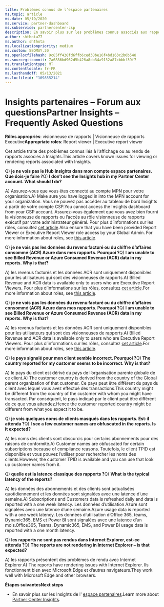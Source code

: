 ```yaml
---
title: Problèmes connus de l’espace partenaires
ms.topic: article
ms.date: 05/19/2020
ms.service: partner-dashboard
ms.subservice: partnercenter-csp
description: En savoir plus sur les problèmes connus associés aux rapports de l’espace partenaires (PCI). Les informations peuvent inclure des problèmes de rendu connus ou des limitations de rapports.
author: shthota77
ms.author: shthota
ms.localizationpriority: medium
ms.custom: SEOMAY.20
ms.openlocfilehash: 9c85ff428fd6ffb6ced38be16f4bd163c2b0b548
ms.sourcegitcommit: 7a6836bd962d5b426a8cb34a9132a87cbbbf39f7
ms.translationtype: MT
ms.contentlocale: fr-FR
ms.lasthandoff: 05/13/2021
ms.locfileid: "109855214"
---
```

# <a name="partner-insights--frequently-asked-questions"></a><span data-ttu-id="b8fd5-104">Insights partenaires – Forum aux questions</span><span class="sxs-lookup"><span data-stu-id="b8fd5-104">Partner Insights – Frequently Asked Questions</span></span>

<span data-ttu-id="b8fd5-105">**Rôles appropriés**: visionneuse de rapports | Visionneuse de rapports Executive</span><span class="sxs-lookup"><span data-stu-id="b8fd5-105">**Appropriate roles**: Report viewer | Executive report viewer</span></span>

<span data-ttu-id="b8fd5-106">Cet article traite des problèmes connus liés à l’affichage ou au rendu de rapports associés à Insights.</span><span class="sxs-lookup"><span data-stu-id="b8fd5-106">This article covers known issues for viewing or rendering reports associated with Insights.</span></span>

<span data-ttu-id="b8fd5-107">Q) **je ne vois pas le Hub Insights dans mon compte espace partenaires. Que dois-je faire ?**</span><span class="sxs-lookup"><span data-stu-id="b8fd5-107">Q) **I don’t see the Insights hub in my Partner Center account. What should I do?**</span></span>

<span data-ttu-id="b8fd5-108">A) Assurez-vous que vous êtes connecté au compte MPN pour votre organisation.</span><span class="sxs-lookup"><span data-stu-id="b8fd5-108">A) Make sure you have logged in into the MPN account for your organization.</span></span> <span data-ttu-id="b8fd5-109">Vous ne pouvez pas accéder au tableau de bord Insights à partir de votre compte CSP.</span><span class="sxs-lookup"><span data-stu-id="b8fd5-109">You cannot access the Insights dashboard from your CSP account.</span></span> <span data-ttu-id="b8fd5-110">Assurez-vous également que vous avez bien fourni la visionneuse de rapports ou l’accès au rôle visionneuse de rapports exécutif par votre administrateur général.  Pour plus d’informations sur les rôles, consultez [cet article](./pci-roles.md).</span><span class="sxs-lookup"><span data-stu-id="b8fd5-110">Also ensure that you have been provided Report Viewer or Executive Report Viewer role access by your Global Admin.  For more information about roles, see [this article](./pci-roles.md).</span></span>

<span data-ttu-id="b8fd5-111">Q) **je ne vois pas les données du revenu facturé ou du chiffre d’affaires consommé (ACR) Azure dans mes rapports. Pourquoi ?**</span><span class="sxs-lookup"><span data-stu-id="b8fd5-111">Q) **I am unable to see Billed Revenue or Azure Consumed Revenue (ACR) data in my reports. Why is that?**</span></span>

<span data-ttu-id="b8fd5-112">A) les revenus facturés et les données ACR sont uniquement disponibles pour les utilisateurs qui sont des visionneuses de rapports.</span><span class="sxs-lookup"><span data-stu-id="b8fd5-112">A) Billed Revenue and ACR data is available only to users who are Executive Report Viewers.</span></span>  <span data-ttu-id="b8fd5-113">Pour plus d’informations sur les rôles, consultez [cet article](./pci-roles.md).</span><span class="sxs-lookup"><span data-stu-id="b8fd5-113">For more information about roles, see [this article](./pci-roles.md).</span></span>

<span data-ttu-id="b8fd5-114">Q) **je ne vois pas les données du revenu facturé ou du chiffre d’affaires consommé (ACR) Azure dans mes rapports. Pourquoi ?**</span><span class="sxs-lookup"><span data-stu-id="b8fd5-114">Q) **I am unable to see Billed Revenue or Azure Consumed Revenue (ACR) data in my reports. Why is that?**</span></span>

<span data-ttu-id="b8fd5-115">A) les revenus facturés et les données ACR sont uniquement disponibles pour les utilisateurs qui sont des visionneuses de rapports.</span><span class="sxs-lookup"><span data-stu-id="b8fd5-115">A) Billed Revenue and ACR data is available only to users who are Executive Report Viewers.</span></span> <span data-ttu-id="b8fd5-116">Pour plus d’informations sur les rôles, consultez [cet article](./pci-roles.md).</span><span class="sxs-lookup"><span data-stu-id="b8fd5-116">For more information about roles, see [this article](./pci-roles.md).</span></span>

<span data-ttu-id="b8fd5-117">Q) **le pays signalé pour mon client semble incorrect. Pourquoi ?**</span><span class="sxs-lookup"><span data-stu-id="b8fd5-117">Q) **The country reported for my customer seems to be incorrect. Why is that?**</span></span>

<span data-ttu-id="b8fd5-118">A) le pays du client est dérivé du pays de l’organisation parente globale de ce client.</span><span class="sxs-lookup"><span data-stu-id="b8fd5-118">A) The customer country is derived from the country of the Global parent organization of that customer.</span></span> <span data-ttu-id="b8fd5-119">Ce pays peut être différent du pays du client avec lequel vous avez effectué des transactions.</span><span class="sxs-lookup"><span data-stu-id="b8fd5-119">This country might be different from the country of the customer with whom you might have transacted.</span></span> <span data-ttu-id="b8fd5-120">Par conséquent, le pays indiqué par le client peut être différent de ce que vous attendez.</span><span class="sxs-lookup"><span data-stu-id="b8fd5-120">Hence the customer reported country might be different from what you expect it to be.</span></span>

<span data-ttu-id="b8fd5-121">Q) **je vois quelques noms de clients masqués dans les rapports. Est-il attendu ?**</span><span class="sxs-lookup"><span data-stu-id="b8fd5-121">Q) **I see a few customer names are obfuscated in the reports. Is it expected?**</span></span>

<span data-ttu-id="b8fd5-122">A) les noms des clients sont obscurcis pour certains abonnements pour des raisons de conformité.</span><span class="sxs-lookup"><span data-stu-id="b8fd5-122">A) Customer names are obfuscated for certain subscriptions because of compliance reasons.</span></span> <span data-ttu-id="b8fd5-123">Toutefois, le client TPID est disponible et vous pouvez l’utiliser pour rechercher les noms des clients.</span><span class="sxs-lookup"><span data-stu-id="b8fd5-123">However, the customer TPID is available and you can use that look up customer names from it.</span></span>

<span data-ttu-id="b8fd5-124">Q) **quelle est la latence classique des rapports ?**</span><span class="sxs-lookup"><span data-stu-id="b8fd5-124">Q) **What is the typical latency of the reports?**</span></span>

<span data-ttu-id="b8fd5-125">A) les données des abonnements et des clients sont actualisées quotidiennement et les données sont signalées avec une latence d’une semaine.</span><span class="sxs-lookup"><span data-stu-id="b8fd5-125">A) Subscriptions and Customers data is refreshed daily and data is reported with a one week latency.</span></span> <span data-ttu-id="b8fd5-126">Les données d’utilisation Azure sont signalées avec une latence d’une semaine.</span><span class="sxs-lookup"><span data-stu-id="b8fd5-126">Azure usage data is reported with a one week latency.</span></span> <span data-ttu-id="b8fd5-127">Les données d’utilisation d’Office 365, teams, Dynamic365, EMS et Power BI sont signalées avec une latence d’un mois.</span><span class="sxs-lookup"><span data-stu-id="b8fd5-127">Office365, Teams, Dynamic365, EMS, and Power BI usage data is reported with a one month latency.</span></span>

<span data-ttu-id="b8fd5-128">Q) **les rapports ne sont pas rendus dans Internet Explorer, est-ce attendu ?**</span><span class="sxs-lookup"><span data-stu-id="b8fd5-128">Q) **The reports are not rendering in Internet Explorer – is that expected?**</span></span>

<span data-ttu-id="b8fd5-129">A) les rapports présentent des problèmes de rendu avec Internet Explorer.</span><span class="sxs-lookup"><span data-stu-id="b8fd5-129">A)  The reports have rendering issues with Internet Explorer.</span></span> <span data-ttu-id="b8fd5-130">Ils fonctionnent bien avec Microsoft Edge et d’autres navigateurs.</span><span class="sxs-lookup"><span data-stu-id="b8fd5-130">They work well with Microsoft Edge and other browsers.</span></span>

<span data-ttu-id="b8fd5-131">**Étapes suivantes**</span><span class="sxs-lookup"><span data-stu-id="b8fd5-131">**Next steps**</span></span>

- <span data-ttu-id="b8fd5-132">En savoir plus sur les Insights de l' [espace partenaires](partner-center-insights.md).</span><span class="sxs-lookup"><span data-stu-id="b8fd5-132">Learn more about [Partner Center Insights](partner-center-insights.md).</span></span>